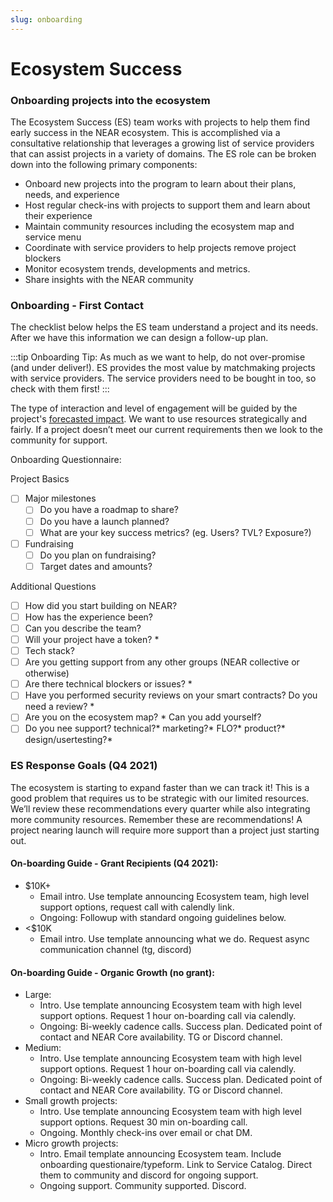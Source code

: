 ```yaml
---
slug: onboarding
---
```


# Ecosystem Success

### Onboarding projects into the ecosystem&#x20;

The Ecosystem Success (ES) team works with projects to help them find early success in the NEAR ecosystem. This is accomplished via a consultative relationship that leverages a growing list of service providers that can assist projects in a variety of domains. The ES role can be broken down into the following primary components:

* Onboard new projects into the program to learn about their plans, needs, and experience
* Host regular check-ins with projects to support them and learn about their experience&#x20;
* Maintain community resources including the ecosystem map and service menu&#x20;
* Coordinate with service providers to help projects remove project blockers&#x20;
* Monitor ecosystem trends, developments and metrics.&#x20;
* Share insights with the NEAR community

### Onboarding - First Contact&#x20;

The checklist below helps the ES team understand a project and its needs. After we have this information we can design a follow-up plan.

:::tip
Onboarding Tip: As much as we want to help, do not over-promise (and under deliver!). ES provides the most value by matchmaking projects with service providers. The service providers need to be bought in too, so check with them first!
:::

The type of interaction and level of engagement will be guided by the project's [forecasted impact](./#prioritization). We want to use resources strategically and fairly. If a project doesn’t meet our current requirements then we look to the community for support.

Onboarding Questionnaire:&#x20;

Project Basics&#x20;

* [ ] Major milestones&#x20;
  * [ ] Do you have a roadmap to share?
  * [ ] Do you have a launch planned?
  * [ ] What are your key success metrics? (eg. Users? TVL? Exposure?)
* [ ] Fundraising
  * [ ] Do you plan on fundraising?
  * [ ] Target dates and amounts?

Additional Questions

* [ ] How did you start building on NEAR?&#x20;
* [ ] How has the experience been?&#x20;
* [ ] Can you describe the team?&#x20;
* [ ] Will your project have a token? \*
* [ ] Tech stack?&#x20;
* [ ] Are you getting support from any other groups (NEAR collective or otherwise)&#x20;
* [ ] Are there technical blockers or issues? \*
* [ ] Have you performed security reviews on your smart contracts? Do you need a review? \*
* [ ] Are you on the ecosystem map? \* Can you add yourself?&#x20;
* [ ] Do you nee support? technical?\* marketing?\* FLO?\* product?\* design/usertesting?\*

### ES Response Goals (Q4 2021)&#x20;

The ecosystem is starting to expand faster than we can track it! This is a good problem that requires us to be strategic with our limited resources. We’ll review these recommendations every quarter while also integrating more community resources. Remember these are recommendations! A project nearing launch will require more support than a project just starting out.

#### On-boarding Guide - Grant Recipients (Q4 2021):&#x20;

* $10K+
  * Email intro. Use template announcing Ecosystem team, high level support options, request call with calendly link.&#x20;
  * Ongoing: Followup with standard ongoing guidelines below.
* <$10K
  * Email intro. Use template announcing what we do. Request async communication channel (tg, discord)

#### On-boarding Guide - Organic Growth (no grant):

* Large:&#x20;
  * Intro. Use template announcing Ecosystem team with high level support options. Request 1 hour on-boarding call via calendly.&#x20;
  * Ongoing: Bi-weekly cadence calls. Success plan. Dedicated point of contact and NEAR Core availability. TG or Discord channel.&#x20;
* Medium:&#x20;
  * Intro. Use template announcing Ecosystem team with high level support options. Request 1 hour on-boarding call via calendly.&#x20;
  * Ongoing: Bi-weekly cadence calls. Success plan. Dedicated point of contact and NEAR Core availability. TG or Discord channel.&#x20;
* Small growth projects:&#x20;
  * Intro. Use template announcing Ecosystem team with high level support options. Request 30 min on-boarding call.&#x20;
  * Ongoing. Monthly check-ins over email or chat DM.&#x20;
* Micro growth projects:&#x20;
  * Intro. Email template announcing Ecosystem team.  Include onboarding questionaire/typeform. Link to Service Catalog. Direct them to community and discord for ongoing support.
  * Ongoing support. Community supported. Discord.
